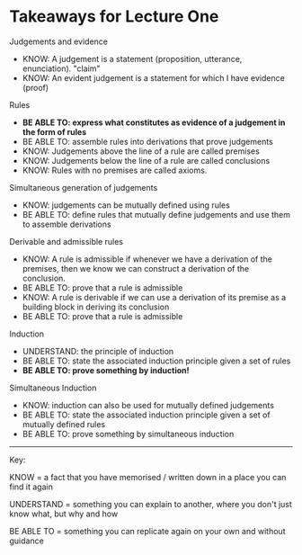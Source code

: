 # Takeaways for Lecture One

Judgements and evidence
  - KNOW: A judgement is a statement (proposition, utterance, enunciation). "claim"
  - KNOW: An evident judgement is a statement for which I have evidence (proof)

Rules
  - **BE ABLE TO: express what constitutes as evidence of a judgement in the form of rules**
  - BE ABLE TO: assemble rules into derivations that prove judgements
  - KNOW: Judgements above the line of a rule are called premises
  - KNOW: Judgements below the line of a rule are called conclusions
  - KNOW: Rules with no premises are called axioms.

Simultaneous generation of judgements
  - KNOW: judgements can be mutually defined using rules
  - BE ABLE TO: define rules that mutually define judgements and use them to assemble derivations

Derivable and admissible rules
  - KNOW: A rule is admissible if whenever we have a derivation of the premises, then we know we can construct a derivation of the conclusion.
  - BE ABLE TO: prove that a rule is admissible
  - KNOW: A rule is derivable if we can use a derivation of its premise as a building block in deriving its conclusion
  - BE ABLE TO: prove that a rule is admissible

Induction
  - UNDERSTAND: the principle of induction
  - BE ABLE TO: state the associated induction principle given a set of rules
  - **BE ABLE TO: prove something by induction!**

Simultaneous Induction
  - KNOW: induction can also be used for mutually defined judgements
  - BE ABLE TO: state the associated induction principle given a set of mutually defined rules
  - BE ABLE TO: prove something by simultaneous induction


---
Key:

KNOW = a fact that you have memorised / written down in a place you can find it again

UNDERSTAND = something you can explain to another, where you don't just know what, but why and how

BE ABLE TO = something you can replicate again on your own and without guidance
